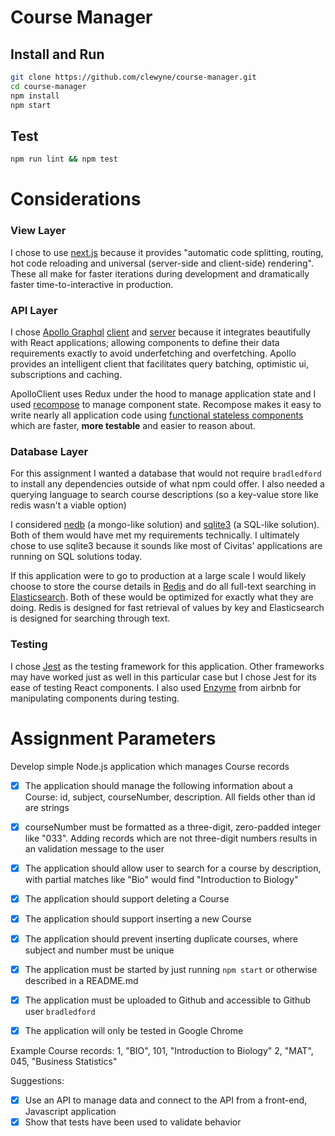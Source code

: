# Course Manager

## Install and Run
```bash
git clone https://github.com/clewyne/course-manager.git
cd course-manager
npm install
npm start
```

## Test
```bash
npm run lint && npm test
```

# Considerations
### View Layer
I chose to use [next.js](https://github.com/zeit/next.js) because it provides "automatic code splitting, routing, hot code reloading and universal (server-side and client-side) rendering". These all make for faster iterations during development and dramatically faster time-to-interactive in production.

### API Layer
I chose [Apollo Graphql](http://dev.apollodata.com/) [client](http://dev.apollodata.com/react/) and [server](http://dev.apollodata.com/tools/) because it integrates beautifully with React applications; allowing components to define their data requirements exactly to avoid underfetching and overfetching. Apollo provides an intelligent client that facilitates query batching, optimistic ui, subscriptions and caching.

ApolloClient uses Redux under the hood to manage application state and I used [recompose](https://github.com/acdlite/recompose) to manage component state. Recompose makes it easy to write nearly all application code using [functional stateless components](https://facebook.github.io/react/docs/components-and-props.html#functional-and-class-components) which are faster, __more testable__ and easier to reason about.

### Database Layer
For this assignment I wanted a database that would not require `bradledford` to install any dependencies outside of what npm could offer. I also needed a querying language to search course descriptions (so a key-value store like redis wasn't a viable option)

I considered [nedb](https://github.com/louischatriot/nedb) (a mongo-like solution) and [sqlite3](https://github.com/mapbox/node-sqlite3) (a SQL-like solution). Both of them would have met my requirements technically. I ultimately chose to use sqlite3 because it sounds like most of Civitas' applications are running on SQL solutions today.

If this application were to go to production at a large scale I would likely choose to store the course details in [Redis](https://redis.io/) and do all full-text searching in [Elasticsearch](https://www.elastic.co/products/elasticsearch). Both of these would be optimized for exactly what they are doing. Redis is designed for fast retrieval of values by key and Elasticsearch is designed for searching through text.

### Testing
I chose [Jest](https://facebook.github.io/jest/) as the testing framework for this application. Other frameworks may have worked just as well in this particular case but I chose Jest for its ease of testing React components. I also used [Enzyme](http://airbnb.io/enzyme/) from airbnb for manipulating components during testing.

# Assignment Parameters
Develop simple Node.js application which manages Course records
- [x] The application should manage the following information about a Course: id, subject, courseNumber, description. All fields other than id are strings
- [x] courseNumber must be formatted as a three-digit, zero-padded integer like "033". Adding records which are not three-digit numbers results in an validation message to the user
- [x] The application should allow user to search for a course by description, with partial matches like "Bio" would find "Introduction to Biology"
- [x] The application should support deleting a Course
- [x] The application should support inserting a new Course
- [x] The application should prevent inserting duplicate courses, where subject and number must be unique
- [x] The application must be started by just running `npm start` or otherwise described in a README.md
- [x] The application must be uploaded to Github and accessible to Github user `bradledford`
- [x] The application will only be tested in Google Chrome



Example Course records:
1, "BIO", 101, "Introduction to Biology"
2, "MAT", 045, "Business Statistics"


Suggestions:
- [x] Use an API to manage data and connect to the API from a front-end, Javascript application
- [x] Show that tests have been used to validate behavior